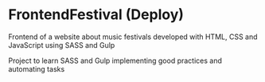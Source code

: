 # FrontendFestival (Deploy)
Frontend of a website about music festivals developed with HTML, CSS and JavaScript using SASS and Gulp

Project to learn SASS and Gulp implementing good practices and automating tasks
